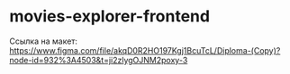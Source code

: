 # movies-explorer-frontend

Ссылка на макет:
https://www.figma.com/file/akqD0R2HO197Kgj1BcuTcL/Diploma-(Copy)?node-id=932%3A4503&t=ji2zlygOJNM2poxy-3